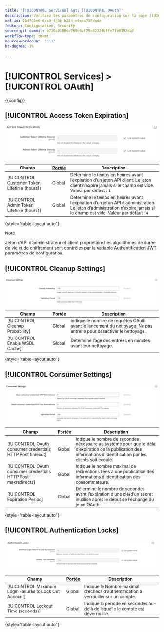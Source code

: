 ```yaml
---
title: '[!UICONTROL Services] &gt; [!UICONTROL OAuth]'
description: Vérifiez les paramètres de configuration sur la page [!UICONTROL Services] &gt; [!UICONTROL OAuth] de l’administrateur Commerce.
exl-id: 984793e0-6ac9-443b-b234-e0cea717dada
feature: Configuration, Security
source-git-commit: b710c0368dc765e3bf25e82324bffe7fb8192dbf
workflow-type: tm+mt
source-wordcount: '211'
ht-degree: 1%

---
```


# [!UICONTROL Services] > [!UICONTROL OAuth]

{{config}}

## [!UICONTROL Access Token Expiration]

![Expiration du jeton d’accès](./assets/oauth-token-expire.png)<!-- zoom -->

| Champ | [Portée](../../getting-started/websites-stores-views.md#scope-settings) | Description |
|--- |--- |--- |
| [!UICONTROL Customer Token Lifetime (hours]) | Global | Détermine le temps en heures avant l’expiration d’un jeton API client. Le jeton client n’expire jamais si le champ est vide. Valeur par défaut : `1` |
| [!UICONTROL Admin Token Lifetime (hours)] | Global | Détermine le temps en heures avant l’expiration d’un jeton API d’administration. Le jeton d’administration n’expire jamais si le champ est vide. Valeur par défaut : `4` |

{style="table-layout:auto"}

>[!NOTE]
>
>Jeton d’API d’administrateur et client propriétaire Les algorithmes de durée de vie et de chiffrement sont contrôlés par la variable [Authentification JWT](magento-web-api.md#jwt-authentication) paramètres de configuration.

## [!UICONTROL Cleanup Settings]

![Paramètres de nettoyage](./assets/oauth-cleanup.png)<!-- zoom -->

| Champ | [Portée](../../getting-started/websites-stores-views.md#scope-settings) | Description |
|--- |--- |--- |
| [!UICONTROL Cleanup Probability] | Global | Indique le nombre de requêtes OAuth avant le lancement du nettoyage. Ne pas entrer `0` pour désactiver le nettoyage. |
| [!UICONTROL Enable WSDL Cache] | Global | Détermine l’âge des entrées en minutes avant leur nettoyage. |

{style="table-layout:auto"}

## [!UICONTROL Consumer Settings]

![Paramètres du client](./assets/oauth-consumer-settings.png)<!-- zoom -->

| Champ | [Portée](../../getting-started/websites-stores-views.md#scope-settings) | Description |
|--- |--- |--- |
| [!UICONTROL OAuth consumer credentials HTTP Post timeout] | Global | Indique le nombre de secondes nécessaire au système pour que le délai d’expiration de la publication des informations d’identification par les clients soit écoulé. |
| [!UICONTROL OAuth consumer credentials HTTP Post maxredirects] | Global | Indique le nombre maximal de redirections liées à une publication des informations d’identification des consommateurs. |
| [!UICONTROL Expiration Period] | Global | Détermine le nombre de secondes avant l’expiration d’une clé/d’un secret inutilisé après le début de l’échange du jeton OAuth. |

{style="table-layout:auto"}

## [!UICONTROL Authentication Locks]

![Verrouillages d’authentification](./assets/oauth-locks.png)<!-- zoom -->

| Champ | [Portée](../../getting-started/websites-stores-views.md#scope-settings) | Description |
|--- |--- |--- |
| [!UICONTROL Maximum Login Failures to Lock Out Account] | Global | Indique le Nombre maximal d’échecs d’authentification à verrouiller sur un compte. |
| [!UICONTROL Lockout Time (seconds)] | Global | Indique la période en secondes au-delà de laquelle le compte est déverrouillé. |

{style="table-layout:auto"}
